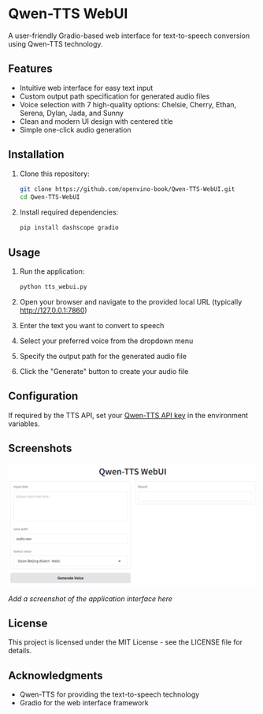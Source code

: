 # Qwen-TTS WebUI

A user-friendly Gradio-based web interface for text-to-speech conversion using Qwen-TTS technology.

## Features

- Intuitive web interface for easy text input
- Custom output path specification for generated audio files
- Voice selection with 7 high-quality options: Chelsie, Cherry, Ethan, Serena, Dylan, Jada, and Sunny
- Clean and modern UI design with centered title
- Simple one-click audio generation

## Installation

1. Clone this repository:
   ```bash
   git clone https://github.com/openvino-book/Qwen-TTS-WebUI.git
   cd Qwen-TTS-WebUI
   ```

2. Install required dependencies:
   ```bash
   pip install dashscope gradio
   ```

## Usage

1. Run the application:
   ```bash
   python tts_webui.py
   ```

2. Open your browser and navigate to the provided local URL (typically http://127.0.0.1:7860)

3. Enter the text you want to convert to speech
4. Select your preferred voice from the dropdown menu
5. Specify the output path for the generated audio file
6. Click the "Generate" button to create your audio file


## Configuration

If required by the TTS API, set your [Qwen-TTS API key](https://qwenlm.github.io/blog/qwen-tts/) in the environment variables.

## Screenshots

![Qwen-TTS WebUI Interface](qwen_tts_webui.png)

*Add a screenshot of the application interface here*

## License

This project is licensed under the MIT License - see the LICENSE file for details.

## Acknowledgments

- Qwen-TTS for providing the text-to-speech technology
- Gradio for the web interface framework